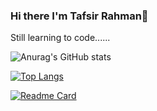 ### Hi there I'm Tafsir Rahman👋
Still learning to code......

![Anurag's GitHub stats](https://github-readme-stats.vercel.app/api?username=Sheikh-Tafsir&theme=radical&show_icons=true)

[![Top Langs](https://github-readme-stats.vercel.app/api/top-langs/?username=Sheikh-Tafsir&theme=radical)](https://github.com/anuraghazra/github-readme-stats)

[![Readme Card](https://github-readme-stats.vercel.app/api/pin/?username=Sheikh-Tafsir&repo=Sheikh-Tafsir&theme=radica)](https://github.com/anuraghazra/github-readme-stats)




